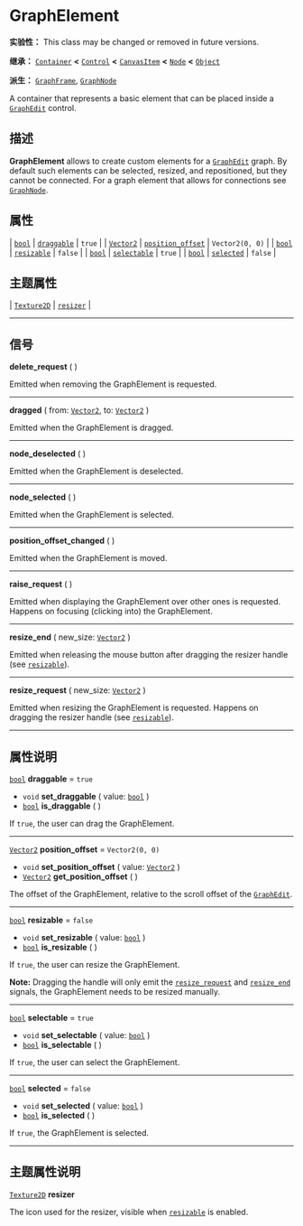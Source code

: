 <!-- ⚠ 请勿编辑本文件 ⚠ -->
<!-- 本文档使用脚本从 WeDot 引擎源码仓库生成。 -->
<!-- 生成脚本：https://github.com/WeDot-Engine/WeDot/tree/4.3/doc/tools/make_md.py； -->
<!-- 原文件：https://github.com/WeDot-Engine/WeDot/tree/4.3/doc/classes/GraphElement.xml。 -->

<div id="_class_graphelement"></div>

# GraphElement

**实验性：** This class may be changed or removed in future versions.

**继承：** [`Container`](class_container.md) **<** [`Control`](class_control.md) **<** [`CanvasItem`](class_canvasitem.md) **<** [`Node`](class_node.md) **<** [`Object`](class_object.md)

**派生：** [`GraphFrame`](class_graphframe.md), [`GraphNode`](class_graphnode.md)

A container that represents a basic element that can be placed inside a [`GraphEdit`](class_graphedit.md) control.

## 描述

**GraphElement** allows to create custom elements for a [`GraphEdit`](class_graphedit.md) graph. By default such elements can be selected, resized, and repositioned, but they cannot be connected. For a graph element that allows for connections see [`GraphNode`](class_graphnode.md).

## 属性

| [`bool`](class_bool.md)       | [`draggable`](#class_graphelement_property_draggable)             | ``true``          |
| [`Vector2`](class_vector2.md) | [`position_offset`](#class_graphelement_property_position_offset) | ``Vector2(0, 0)`` |
| [`bool`](class_bool.md)       | [`resizable`](#class_graphelement_property_resizable)             | ``false``         |
| [`bool`](class_bool.md)       | [`selectable`](#class_graphelement_property_selectable)           | ``true``          |
| [`bool`](class_bool.md)       | [`selected`](#class_graphelement_property_selected)               | ``false``         |

## 主题属性

| [`Texture2D`](class_texture2d.md) | [`resizer`](#class_graphelement_theme_icon_resizer) |

<!-- rst-class:: classref-section-separator -->

---

## 信号

<div id="_class_class_graphelement_signal_delete_request"></div>

**delete_request** ( ) <div id="class_graphelement_signal_delete_request"></div>

Emitted when removing the GraphElement is requested.

<!-- rst-class:: classref-item-separator -->

---

<div id="_class_class_graphelement_signal_dragged"></div>

**dragged** ( from: [`Vector2`](class_vector2.md), to: [`Vector2`](class_vector2.md) ) <div id="class_graphelement_signal_dragged"></div>

Emitted when the GraphElement is dragged.

<!-- rst-class:: classref-item-separator -->

---

<div id="_class_class_graphelement_signal_node_deselected"></div>

**node_deselected** ( ) <div id="class_graphelement_signal_node_deselected"></div>

Emitted when the GraphElement is deselected.

<!-- rst-class:: classref-item-separator -->

---

<div id="_class_class_graphelement_signal_node_selected"></div>

**node_selected** ( ) <div id="class_graphelement_signal_node_selected"></div>

Emitted when the GraphElement is selected.

<!-- rst-class:: classref-item-separator -->

---

<div id="_class_class_graphelement_signal_position_offset_changed"></div>

**position_offset_changed** ( ) <div id="class_graphelement_signal_position_offset_changed"></div>

Emitted when the GraphElement is moved.

<!-- rst-class:: classref-item-separator -->

---

<div id="_class_class_graphelement_signal_raise_request"></div>

**raise_request** ( ) <div id="class_graphelement_signal_raise_request"></div>

Emitted when displaying the GraphElement over other ones is requested. Happens on focusing (clicking into) the GraphElement.

<!-- rst-class:: classref-item-separator -->

---

<div id="_class_class_graphelement_signal_resize_end"></div>

**resize_end** ( new_size: [`Vector2`](class_vector2.md) ) <div id="class_graphelement_signal_resize_end"></div>

Emitted when releasing the mouse button after dragging the resizer handle (see [`resizable`](#class_graphelement_property_resizable)).

<!-- rst-class:: classref-item-separator -->

---

<div id="_class_class_graphelement_signal_resize_request"></div>

**resize_request** ( new_size: [`Vector2`](class_vector2.md) ) <div id="class_graphelement_signal_resize_request"></div>

Emitted when resizing the GraphElement is requested. Happens on dragging the resizer handle (see [`resizable`](#class_graphelement_property_resizable)).

<!-- rst-class:: classref-section-separator -->

---

## 属性说明

<div id="_class_graphelement_property_draggable"></div>

[`bool`](class_bool.md) **draggable** = ``true`` <div id="class_graphelement_property_draggable"></div>

- `void` **set_draggable** ( value: [`bool`](class_bool.md) )
- [`bool`](class_bool.md) **is_draggable** ( )

If `true`, the user can drag the GraphElement.

<!-- rst-class:: classref-item-separator -->

---

<div id="_class_graphelement_property_position_offset"></div>

[`Vector2`](class_vector2.md) **position_offset** = ``Vector2(0, 0)`` <div id="class_graphelement_property_position_offset"></div>

- `void` **set_position_offset** ( value: [`Vector2`](class_vector2.md) )
- [`Vector2`](class_vector2.md) **get_position_offset** ( )

The offset of the GraphElement, relative to the scroll offset of the [`GraphEdit`](class_graphedit.md).

<!-- rst-class:: classref-item-separator -->

---

<div id="_class_graphelement_property_resizable"></div>

[`bool`](class_bool.md) **resizable** = ``false`` <div id="class_graphelement_property_resizable"></div>

- `void` **set_resizable** ( value: [`bool`](class_bool.md) )
- [`bool`](class_bool.md) **is_resizable** ( )

If `true`, the user can resize the GraphElement.

 **Note:** Dragging the handle will only emit the [`resize_request`](#class_graphelement_signal_resize_request) and [`resize_end`](#class_graphelement_signal_resize_end) signals, the GraphElement needs to be resized manually.

<!-- rst-class:: classref-item-separator -->

---

<div id="_class_graphelement_property_selectable"></div>

[`bool`](class_bool.md) **selectable** = ``true`` <div id="class_graphelement_property_selectable"></div>

- `void` **set_selectable** ( value: [`bool`](class_bool.md) )
- [`bool`](class_bool.md) **is_selectable** ( )

If `true`, the user can select the GraphElement.

<!-- rst-class:: classref-item-separator -->

---

<div id="_class_graphelement_property_selected"></div>

[`bool`](class_bool.md) **selected** = ``false`` <div id="class_graphelement_property_selected"></div>

- `void` **set_selected** ( value: [`bool`](class_bool.md) )
- [`bool`](class_bool.md) **is_selected** ( )

If `true`, the GraphElement is selected.

<!-- rst-class:: classref-section-separator -->

---

## 主题属性说明

<div id="_class_graphelement_theme_icon_resizer"></div>

[`Texture2D`](class_texture2d.md) **resizer** <div id="class_graphelement_theme_icon_resizer"></div>

The icon used for the resizer, visible when [`resizable`](#class_graphelement_property_resizable) is enabled.

[^virtual]: 本方法通常需要用户覆盖才能生效。
[^const]: 本方法无副作用，不会修改该实例的任何成员变量。
[^vararg]: 本方法除了能接受在此处描述的参数外，还能够继续接受任意数量的参数。
[^constructor]: 本方法用于构造某个类型。
[^static]: 调用本方法无需实例，可直接使用类名进行调用。
[^operator]: 本方法描述的是使用本类型作为左操作数的有效运算符。
[^bitfield]: 这个值是由下列位标志构成位掩码的整数。
[^void]: 无返回值。
